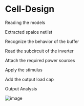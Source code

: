 # Cell-Design

Reading the models

Extracted spaice netlist

Recognize the behavior of the buffer

Read the subcircuit of the inverter

Attach the required power sources

Apply the stimulus

Add the output load cap

Output Analysis

![image](https://github.com/sangamanathpuncham/Cell-Design/assets/132802184/b357ae34-cbe7-4181-a7b6-dc8bf063fe1f)
